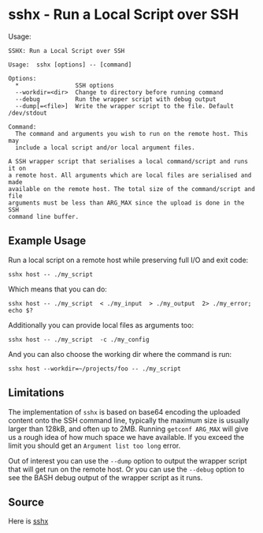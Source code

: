 # sshx - Run a Local Script over SSH

Usage:
```
SSHX: Run a Local Script over SSH

Usage:  sshx [options] -- [command]

Options:
  *                SSH options
  --workdir=<dir>  Change to directory before running command
  --debug          Run the wrapper script with debug output
  --dump[=<file>]  Write the wrapper script to the file. Default /dev/stdout

Command:
  The command and arguments you wish to run on the remote host. This may
  include a local script and/or local argument files.

A SSH wrapper script that serialises a local command/script and runs it on
a remote host. All arguments which are local files are serialised and made
available on the remote host. The total size of the command/script and file
arguments must be less than ARG_MAX since the upload is done in the SSH
command line buffer.
```

## Example Usage

Run a local script on a remote host while preserving full I/O and exit code:
```
sshx host -- ./my_script
```

Which means that you can do:
```
sshx host -- ./my_script  < ./my_input  > ./my_output  2> ./my_error; echo $?
```

Additionally you can provide local files as arguments too:
```
sshx host -- ./my_script  -c ./my_config
```

And you can also choose the working dir where the command is run:
```
sshx host --workdir=~/projects/foo -- ./my_script
```

## Limitations
The implementation of `sshx` is based on base64 encoding the uploaded content
onto the SSH command line, typically the maximum size is usually larger than 128kB,
and often up to 2MB. Running `getconf ARG_MAX` will give us a rough idea of how
much space we have available. If you exceed the limit you should get an
`Argument list too long` error.

Out of interest you can use the `--dump` option to output the wrapper script
that will get run on the remote host. Or you can use the `--debug` option to
see the BASH debug output of the wrapper script as it runs.

## Source
Here is [sshx](./sshx)
